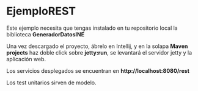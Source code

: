 # EjemploREST
Este ejemplo necesita que tengas instalado en tu repositorio local la biblioteca __GeneradorDatosINE__

Una vez descargado el proyecto, ábrelo en Intellij, y en la solapa **Maven projects** haz doble click sobre **jetty:run**, se levantará el servidor jetty y la aplicación web.
 
 Los servicios desplegados se encuentran en **http://localhost:8080/rest**
 
 Los test unitarios sirven de modelo.